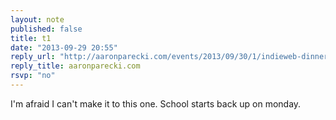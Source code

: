 ```yaml
---
layout: note
published: false
title: t1
date: "2013-09-29 20:55"
reply_url: "http://aaronparecki.com/events/2013/09/30/1/indieweb-dinner-at-21st-amendment"
reply_title: aaronparecki.com
rsvp: "no"
---
```


I'm afraid I can't make it to this one.  School starts back up on monday.